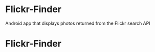 # Flickr-Finder
Android app that displays photos returned from the Flickr search API
# Flickr-Finder
